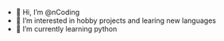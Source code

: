 - 👋 Hi, I’m @nCoding
- 👀 I’m interested in hobby projects and learing new languages
- 🌱 I’m currently learning python

<!---
nCoding is a ✨ special ✨ repository because its `README.md` (this file) appears on your GitHub profile.
You can click the Preview link to take a look at your changes.
--->
